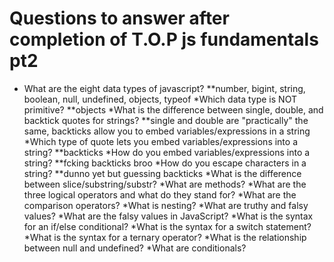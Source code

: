 # Questions to answer after completion of T.O.P js fundamentals pt2
 * What are the eight data types of javascript?
  **number, bigint, string, boolean, null, undefined, objects, typeof
    *Which data type is NOT primitive?
  **objects
    *What is the difference between single, double, and backtick quotes for strings?
  **single and double are "practically" the same, backticks allow you to embed variables/expressions in a string
  *Which type of quote lets you embed variables/expressions into a string?
  **backticks
    *How do you embed variables/expressions into a string?
  **fcking backticks broo
    *How do you escape characters in a string?
  **dunno yet but guessing backticks
    *What is the difference between slice/substring/substr?
    *What are methods?
    *What are the three logical operators and what do they stand for?
    *What are the comparison operators?
    *What is nesting?
    *What are truthy and falsy values?
    *What are the falsy values in JavaScript?
    *What is the syntax for an if/else conditional?
    *What is the syntax for a switch statement?
    *What is the syntax for a ternary operator?
    *What is the relationship between null and undefined?
    *What are conditionals?

